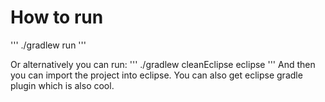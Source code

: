 # How to run

'''
./gradlew run
'''

Or alternatively you can run:
'''
./gradlew cleanEclipse eclipse
'''
And then you can import the project into eclipse. You can also get eclipse gradle plugin which is also cool.
